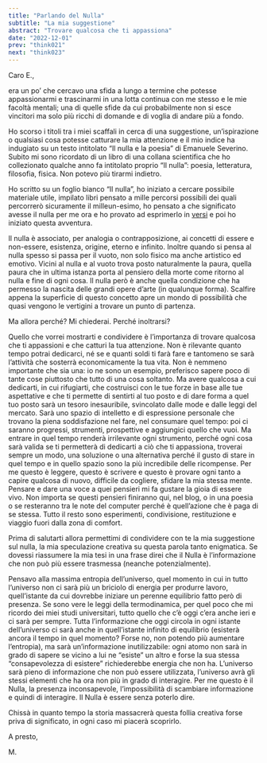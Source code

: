 ```yaml
---
title: "Parlando del Nulla"
subtitle: "La mia suggestione"
abstract: "Trovare qualcosa che ti appassiona"
date: "2022-12-01"
prev: "think021"
next: "think023"
---
```


Caro E.,

era un po’ che cercavo una sfida a lungo a termine che potesse appassionarmi e trascinarmi in una lotta continua con me stesso e le mie facoltà mentali; una di quelle sfide da cui probabilmente non si esce vincitori ma solo più ricchi di domande e di voglia di andare più a fondo.

Ho scorso i titoli tra i miei scaffali in cerca di una suggestione, un’ispirazione o qualsiasi cosa potesse catturare la mia attenzione e il mio indice ha indugiato su un testo intitolato “Il nulla e la poesia” di Emanuele Severino. Subito mi sono ricordato di un libro di una collana scientifica che ho collezionato qualche anno fa intitolato proprio “Il nulla”: poesia, letteratura, filosofia, fisica. Non potevo più tirarmi indietro.

Ho scritto su un foglio bianco “Il nulla”, ho iniziato a cercare possibile materiale utile, impilato libri pensato a mille percorsi possibili dei quali percorrerò sicuramente il milleun-esimo, ho pensato a che significato avesse il nulla per me ora e ho provato ad esprimerlo in [versi](https://www.direzioneverso.it/poesie/P0143) e poi ho iniziato questa avventura.

Il nulla è associato, per analogia o contrapposizione, ai concetti di essere e non-essere, esistenza, origine, eterno e infinito. Inoltre quando si pensa al nulla spesso si passa per il vuoto, non solo fisico ma anche artistico ed emotivo. Vicini al nulla e al vuoto trova posto naturalmente la paura, quella paura che in ultima istanza porta al pensiero della morte come ritorno al nulla e fine di ogni cosa. Il nulla però è anche quella condizione che ha permesso la nascita delle grandi opere d’arte (in qualunque forma). Scalfire appena la superficie di questo concetto apre un mondo di possibilità che quasi vengono le vertigini a trovare un punto di partenza.

Ma allora perché? Mi chiederai. Perché inoltrarsi?

Quello che vorrei mostrarti e condividere è l’importanza di trovare qualcosa che ti appassioni e che catturi la tua attenzione. Non è rilevante quanto tempo potrai dedicarci, né se e quanti soldi ti farà fare e tantomeno se sarà l’attività che sosterrà economicamente la tua vita. Non è nemmeno importante che sia una: io ne sono un esempio, preferisco sapere poco di tante cose piuttosto che tutto di una cosa soltanto. Ma avere qualcosa a cui dedicarti, in cui rifugiarti, che costruisci con le tue forze in base alle tue aspettative e che ti permette di sentirti al tuo posto e di dare forma a quel tuo posto sarà un tesoro inesauribile, svincolato dalle mode e dalle leggi del mercato. Sarà uno spazio di intelletto e di espressione personale che trovano la piena soddisfazione nel fare, nel consumare quel tempo: poi ci saranno progressi, strumenti, prospettive e aggiungici quello che vuoi. Ma entrare in quel tempo renderà irrilevante ogni strumento, perché ogni cosa sarà valida se ti permetterà di dedicarti a ciò che ti appassiona, troverai sempre un modo, una soluzione o una alternativa perché il gusto di stare in quel tempo e in quello spazio sono la più incredibile delle ricompense. Per me questo è leggere, questo è scrivere e questo è provare ogni tanto a capire qualcosa di nuovo, difficile da cogliere, sfidare la mia stessa mente. Pensare e dare una voce a quei pensieri mi fa gustare la gioia di essere vivo. Non importa se questi pensieri finiranno qui, nel blog, o in una poesia o se resteranno tra le note del computer perché è quell’azione che è paga di se stessa. Tutto il resto sono esperimenti, condivisione, restituzione e viaggio fuori dalla zona di comfort.

Prima di salutarti allora permettimi di condividere con te la mia suggestione sul nulla, la mia speculazione creativa su questa parola tanto enigmatica. Se dovessi riassumere la mia tesi in una frase direi che il Nulla è l’informazione che non può più essere trasmessa (neanche potenzialmente).

Pensavo alla massima entropia dell’universo, quel momento in cui in tutto l’universo non ci sarà più un briciolo di energia per produrre lavoro, quell’istante da cui dovrebbe iniziare un perenne equilibrio fatto però di presenza. Se sono vere le leggi della termodinamica, per quel poco che mi ricordo dei miei studi universitari, tutto quello che c’è oggi c’era anche ieri e ci sarà per sempre. Tutta l’informazione che oggi circola in ogni istante dell’universo ci sarà anche in quell’istante infinito di equilibrio (esisterà ancora il tempo in quel momento? Forse no, non potendo più aumentare l’entropia), ma sarà un’informazione inutilizzabile: ogni atomo non sarà in grado di sapere se vicino a lui ne “esiste” un altro e forse la sua stessa “consapevolezza di esistere” richiederebbe energia che non ha. L’universo sarà pieno di informazione che non può essere utilizzata, l’universo avrà gli stessi elementi che ha ora non più in grado di interagire. Per me questo è il Nulla, la presenza inconsapevole, l’impossibilità di scambiare informazione e quindi di interagire. Il Nulla è essere senza poterlo dire.

Chissà in quanto tempo la storia massacrerà questa follia creativa forse priva di significato, in ogni caso mi piacerà scoprirlo.

A presto,

M.
